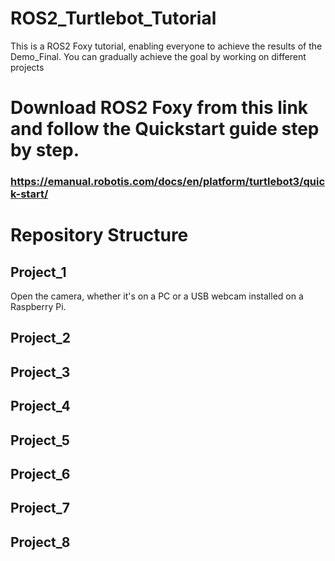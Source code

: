 # ROS2_Turtlebot_Tutorial
This is a ROS2 Foxy tutorial, enabling everyone to achieve the results of the Demo_Final.
You can gradually achieve the goal by working on different projects

# Download ROS2 Foxy from this link and follow the Quickstart guide step by step.
### https://emanual.robotis.com/docs/en/platform/turtlebot3/quick-start/

# Repository Structure
## Project_1
Open the camera, whether it's on a PC or a USB webcam installed on a Raspberry Pi.
## Project_2

## Project_3

## Project_4

## Project_5

## Project_6

## Project_7

## Project_8
  
